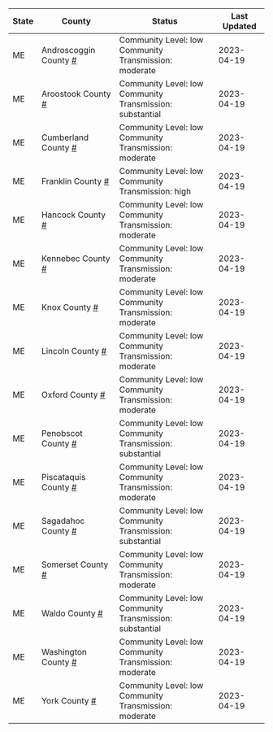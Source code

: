 State | County | Status | Last Updated
--- | --- | --- | --- 
ME | Androscoggin County <a href="#androscoggin_county">#</a> | <a name="androscoggin_county"></a>Community Level: low<br/>Community Transmission: moderate | 2023-04-19
ME | Aroostook County <a href="#aroostook_county">#</a> | <a name="aroostook_county"></a>Community Level: low<br/>Community Transmission: substantial | 2023-04-19
ME | Cumberland County <a href="#cumberland_county">#</a> | <a name="cumberland_county"></a>Community Level: low<br/>Community Transmission: moderate | 2023-04-19
ME | Franklin County <a href="#franklin_county">#</a> | <a name="franklin_county"></a>Community Level: low<br/>Community Transmission: high | 2023-04-19
ME | Hancock County <a href="#hancock_county">#</a> | <a name="hancock_county"></a>Community Level: low<br/>Community Transmission: moderate | 2023-04-19
ME | Kennebec County <a href="#kennebec_county">#</a> | <a name="kennebec_county"></a>Community Level: low<br/>Community Transmission: moderate | 2023-04-19
ME | Knox County <a href="#knox_county">#</a> | <a name="knox_county"></a>Community Level: low<br/>Community Transmission: moderate | 2023-04-19
ME | Lincoln County <a href="#lincoln_county">#</a> | <a name="lincoln_county"></a>Community Level: low<br/>Community Transmission: moderate | 2023-04-19
ME | Oxford County <a href="#oxford_county">#</a> | <a name="oxford_county"></a>Community Level: low<br/>Community Transmission: moderate | 2023-04-19
ME | Penobscot County <a href="#penobscot_county">#</a> | <a name="penobscot_county"></a>Community Level: low<br/>Community Transmission: substantial | 2023-04-19
ME | Piscataquis County <a href="#piscataquis_county">#</a> | <a name="piscataquis_county"></a>Community Level: low<br/>Community Transmission: moderate | 2023-04-19
ME | Sagadahoc County <a href="#sagadahoc_county">#</a> | <a name="sagadahoc_county"></a>Community Level: low<br/>Community Transmission: substantial | 2023-04-19
ME | Somerset County <a href="#somerset_county">#</a> | <a name="somerset_county"></a>Community Level: low<br/>Community Transmission: moderate | 2023-04-19
ME | Waldo County <a href="#waldo_county">#</a> | <a name="waldo_county"></a>Community Level: low<br/>Community Transmission: substantial | 2023-04-19
ME | Washington County <a href="#washington_county">#</a> | <a name="washington_county"></a>Community Level: low<br/>Community Transmission: moderate | 2023-04-19
ME | York County <a href="#york_county">#</a> | <a name="york_county"></a>Community Level: low<br/>Community Transmission: moderate | 2023-04-19
